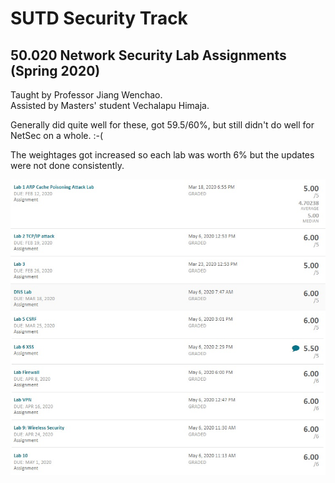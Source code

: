 # SUTD Security Track
## 50.020 Network Security Lab Assignments (Spring 2020)
Taught by Professor Jiang Wenchao.    
Assisted by Masters' student Vechalapu Himaja.  

Generally did quite well for these, got 59.5/60%, but still didn't do well for NetSec on a whole. :-(   

The weightages got increased so each lab was worth 6% but the updates were not done consistently.

![Grades](/50.020%20Network%20Security/50.020.jpg)
